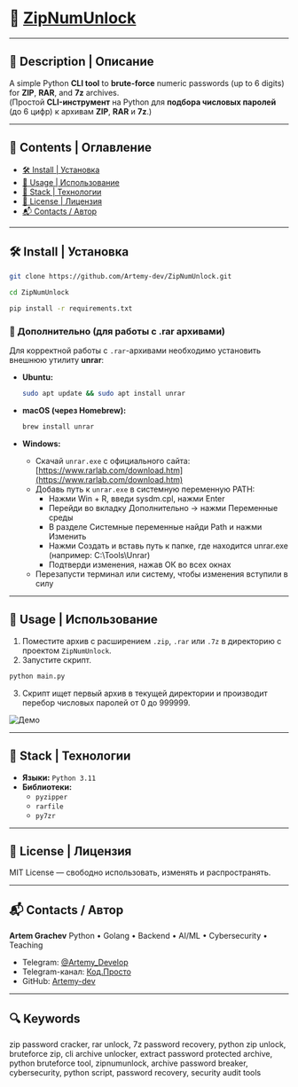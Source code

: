 # 🚀 [ZipNumUnlock](https://github.com/Artemy-dev/ZipNumUnlock)

---

## 📝 Description | Описание

A simple Python **CLI tool** to **brute-force** numeric passwords (up to 6 digits) for **ZIP**, **RAR**, and **7z** archives.<br>
(Простой **CLI-инструмент** на Python для **подбора числовых паролей** (до 6 цифр) к архивам **ZIP**, **RAR** и **7z**.)

---

## 📂 Contents | Оглавление

- [🛠 Install | Установка](#-install--установка)
- [🚀 Usage | Использование](#-usage--использование)
- [🧱 Stack | Технологии](#-stack--технологии)
- [📄 License | Лицензия](#-license--лицензия)
- [📬 Contacts / Автор](#-contacts--автор) 

---

## 🛠 Install | Установка

```bash
git clone https://github.com/Artemy-dev/ZipNumUnlock.git
```

```bash
cd ZipNumUnlock
```

```bash
pip install -r requirements.txt
```

### 🔧 Дополнительно (для работы с .rar архивами)

Для корректной работы с `.rar`-архивами необходимо установить внешнюю утилиту **unrar**:

* **Ubuntu:**

  ```bash
  sudo apt update && sudo apt install unrar
  ```

* **macOS (через Homebrew):**

  ```bash
  brew install unrar
  ```

* **Windows:**

  * Скачай `unrar.exe` с официального сайта: [https://www.rarlab.com/download.htm](https://www.rarlab.com/download.htm)
  * Добавь путь к `unrar.exe` в системную переменную PATH:
    * Нажми Win + R, введи sysdm.cpl, нажми Enter
    * Перейди во вкладку Дополнительно → нажми Переменные среды
    * В разделе Системные переменные найди Path и нажми Изменить
    * Нажми Создать и вставь путь к папке, где находится unrar.exe (например: C:\Tools\Unrar)
    * Подтверди изменения, нажав ОК во всех окнах
  * Перезапусти терминал или систему, чтобы изменения вступили в силу

---

## 🚀 Usage | Использование

1. Поместите архив с расширением `.zip`, `.rar` или `.7z` в директорию с проектом `ZipNumUnlock`.
2. Запустите скрипт.
```bash
python main.py
```
3. Скрипт ищет первый архив в текущей директории и производит перебор числовых паролей от 0 до 999999.

![Демо](demo.gif)

---

## 🧱 Stack | Технологии

* **Языки:** `Python 3.11`
* **Библиотеки:**
  * `pyzipper`
  * `rarfile`
  * `py7zr`

---

## 📄 License | Лицензия

MIT License — свободно использовать, изменять и распространять.

---

## 📬 Contacts / Автор

**Artem Grachev**
Python • Golang • Backend • AI/ML • Cybersecurity • Teaching

* Telegram: [@Artemy_Develop](https://t.me/Artemy_Develop)
* Telegram-канал: [Код.Просто](https://t.me/code_just)
* GitHub: [Artemy-dev](https://github.com/Artemy-dev)

---

## 🔍 Keywords

zip password cracker, rar unlock, 7z password recovery, python zip unlock, bruteforce zip, cli archive unlocker, extract password protected archive, python bruteforce tool, zipnumunlock, archive password breaker, cybersecurity, python script, password recovery, security audit tools

